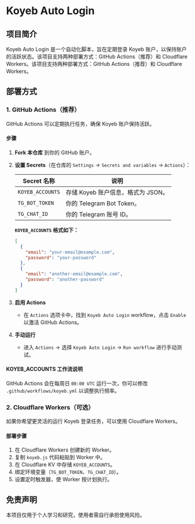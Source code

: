 # Koyeb Auto Login

## 项目简介

Koyeb Auto Login 是一个自动化脚本，旨在定期登录 Koyeb 账户，以保持账户的活跃状态。该项目支持两种部署方式：GitHub Actions（推荐）和 Cloudflare Workers。该项目支持两种部署方式：GitHub Actions（推荐）和 Cloudflare Workers。

## 部署方式

### 1. GitHub Actions（推荐）

GitHub Actions 可以定期执行任务，确保 Koyeb 账户保持活跃。

#### **步骤**

1. **Fork 本仓库** 到你的 GitHub 账户。

2. **设置 Secrets**（在仓库的 `Settings` → `Secrets and variables` → `Actions`）：

   | Secret 名称        | 说明                      |
   | ---------------- | ----------------------- |
   | `KOYEB_ACCOUNTS` | 存储 Koyeb 账户信息，格式为 JSON。 |
   | `TG_BOT_TOKEN`   | 你的 Telegram Bot Token。  |
   | `TG_CHAT_ID`     | 你的 Telegram 账号 ID。      |

   **`KOYEB_ACCOUNTS` 格式如下：**
   
   ```json
   [
     {
       "email": "your-email@example.com",
       "password": "your-password"
     },
     {
       "email": "another-email@example.com",
       "password": "another-password"
     }
   ]
   ```

3. **启用 Actions**

   - 在 `Actions` 选项卡中，找到 `Koyeb Auto Login` workflow，点击 `Enable` 以激活 GitHub Actions。

4. **手动运行**

   - 进入 `Actions` → 选择 `Koyeb Auto Login` → `Run workflow` 进行手动测试。

#### **KOYEB\_ACCOUNTS 工作流说明**

GitHub Actions 会在每周日 `00:00 UTC` 运行一次，你可以修改 `.github/workflows/koyeb.yml` 以调整执行频率。

### 2. Cloudflare Workers（可选）

如果你希望更灵活的运行 Koyeb 登录任务，可以使用 Cloudflare Workers。

#### **部署步骤**

1. 在 Cloudflare Workers 创建新的 Worker。
2. 复制 `koyeb.js` 代码粘贴到 Worker 中。
3. 在 Cloudflare KV 中存储 `KOYEB_ACCOUNTS`。
4. 绑定环境变量（`TG_BOT_TOKEN`、`TG_CHAT_ID`）。
5. 设置定时触发器，使 Worker 按计划执行。

## 免责声明

本项目仅用于个人学习和研究，使用者需自行承担使用风险。

